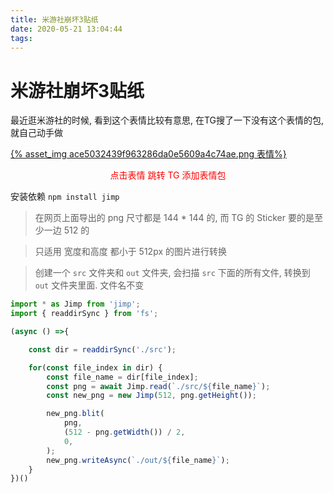 ```yaml
---
title: 米游社崩坏3贴纸
date: 2020-05-21 13:04:44
tags:
---
```


# 米游社崩坏3贴纸

最近逛米游社的时候, 看到这个表情比较有意思, 在TG搜了一下没有这个表情的包, 就自己动手做

<a href="https://t.me/addstickers/bh3_mihoyou_bbs">{% asset_img ace5032439f963286da0e5609a4c74ae.png 表情%}

</a>

<center><a style="color:red">点击表情 跳转 TG 添加表情包</a></center>

<!--more-->

安装依赖 `npm install jimp`

> 在网页上面导出的 png 尺寸都是 144 * 144 的, 而 TG 的 Sticker 要的是至少一边 512 的

> 只适用 宽度和高度 都小于 512px 的图片进行转换

> 创建一个 `src` 文件夹和 `out` 文件夹, 会扫描 `src` 下面的所有文件, 转换到 `out` 文件夹里面. 文件名不变

```typescript
import * as Jimp from 'jimp';
import { readdirSync } from 'fs';

(async () =>{

    const dir = readdirSync('./src');

    for(const file_index in dir) {
        const file_name = dir[file_index];
        const png = await Jimp.read(`./src/${file_name}`);
        const new_png = new Jimp(512, png.getHeight());

        new_png.blit(
            png,
            (512 - png.getWidth()) / 2,
            0,
        );
        new_png.writeAsync(`./out/${file_name}`);
    }
})()

```


